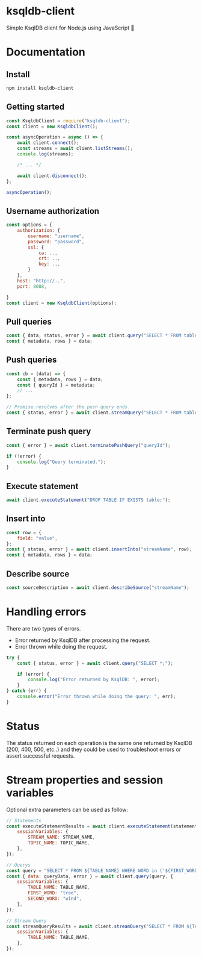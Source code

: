 # ksqldb-client

Simple KsqlDB client for Node.js using JavaScript 🚀

# Documentation

## Install

```bash
npm install ksqldb-client
```

## Getting started

```javascript
const KsqldbClient = require("ksqldb-client");
const client = new KsqldbClient();

const asyncOperation = async () => {
    await client.connect();
    const streams = await client.listStreams();
    console.log(streams);

    /* ... */

    await client.disconnect();
};

asyncOperation();
```

## Username authorization

```javascript
const options = {
    authorization: {
        username: "username",
        password: "password",
        ssl: {
            ca: ..,
            crt: ..,
            key: ..,
        }
    },
    host: "http://..",
    port: 8088,

}
const client = new KsqldbClient(options);
```

## Pull queries

```javascript
const { data, status, error } = await client.query("SELECT * FROM table WHERE column = 'string';");
const { metadata, rows } = data;
```

## Push queries

```javascript
const cb = (data) => {
    const { metadata, rows } = data;
    const { queryId } = metadata;
    // ...
};

// Promise resolves after the push query ends.
const { status, error } = await client.streamQuery("SELECT * FROM table EMIT CHANGES;", cb);
```

## Terminate push query

```javascript
const { error } = await client.terminatePushQuery("queryId");

if (!error) {
    console.log("Query terminated.");
}
```

## Execute statement

```javascript
await client.executeStatement("DROP TABLE IF EXISTS table;");
```

## Insert into

```javascript
const row = {
    field: "value",
};
const { status, error } = await client.insertInto("streamName", row);
const { metadata, rows } = data;
```

## Describe source

```javascript
const sourceDescription = await client.describeSource("streamName");
```

# Handling errors

There are two types of errors.

-   Error returned by KsqlDB after processing the request.
-   Error thrown while doing the request.

```javascript
try {
    const { status, error } = await client.query("SELECT *;");

    if (error) {
        console.log("Error returned by KsqlDB: ", error);
    }
} catch (err) {
    console.error("Error thrown while doing the query: ", err);
}
```

# Status

The status returned on each operation is the same one returned by KsqlDB (200, 400, 500, etc..) and they could be used to troubleshoot errors or assert successful requests.

# Stream properties and session variables

Optional extra parameters can be used as follow:

```javascript
// Statements
const executeStatementResults = await client.executeStatement(statement, {
    sessionVariables: {
        STREAM_NAME: STREAM_NAME,
        TOPIC_NAME: TOPIC_NAME,
    },
});

// Querys
const query = "SELECT * FROM ${TABLE_NAME} WHERE WORD in ('${FIRST_WORD}', '${SECOND_WORD}');";
const { data: queryData, error } = await client.query(query, {
    sessionVariables: {
        TABLE_NAME: TABLE_NAME,
        FIRST_WORD: "tree",
        SECOND_WORD: "wind",
    },
});

// Stream Query
const streamQueryResults = await client.streamQuery("SELECT * FROM ${TABLE_NAME} EMIT CHANGES;", cb, {
    sessionVariables: {
        TABLE_NAME: TABLE_NAME,
    },
});
```
